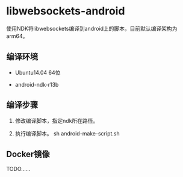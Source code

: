 # libwebsockets-android

使用NDK将libwebsockets编译到android上的脚本，目前默认编译架构为arm64。

## 编译环境

* Ubuntu14.04 64位

* android-ndk-r13b

## 编译步骤

1. 修改编译脚本，指定ndk所在路径。

1. 执行编译脚本。
  sh android-make-script.sh

## Docker镜像

TODO……